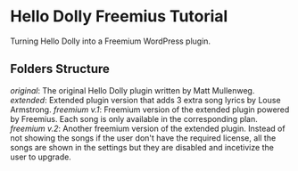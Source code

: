 # Hello Dolly Freemius Tutorial
Turning Hello Dolly into a Freemium WordPress plugin.

## Folders Structure
*original*: The original Hello Dolly plugin written by Matt Mullenweg.
*extended*: Extended plugin version that adds 3 extra song lyrics by Louse Armstrong.
*freemium v.1*: Freemium version of the extended plugin powered by Freemius. Each song is only available in the corresponding plan.
*freemium v.2*: Another freemium version of the extended plugin. Instead of not showing the songs if the user don't have the required license, all the songs are shown in the settings but they are disabled and incetivize the user to upgrade.
